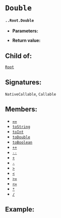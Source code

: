 # `Double`

#### `..Root.Double`

* **Parameters:**

* **Return value:**

## Child of:

[`Root`](docs..Root.md)

## Signatures:

`NativeCallable`, `Callable`

## Members:

- [`==`](docs..Root.Double.==.md)
- [`toString`](docs..Root.Double.toString.md)
- [`toInt`](docs..Root.Double.toInt.md)
- [`toDouble`](docs..Root.Double.toDouble.md)
- [`toBoolean`](docs..Root.Double.toBoolean.md)
- [`++`](docs..Root.Double.++.md)
- [`--`](docs..Root.Double.--.md)
- [`+`](docs..Root.Double.+.md)
- [`-`](docs..Root.Double.-.md)
- [`>`](docs..Root.Double.>.md)
- [`<`](docs..Root.Double.<.md)
- [`>=`](docs..Root.Double.>=.md)
- [`<=`](docs..Root.Double.<=.md)
- [`*`](docs..Root.Double.*.md)
- [`/`](docs..Root.Double./.md)


## Example:

